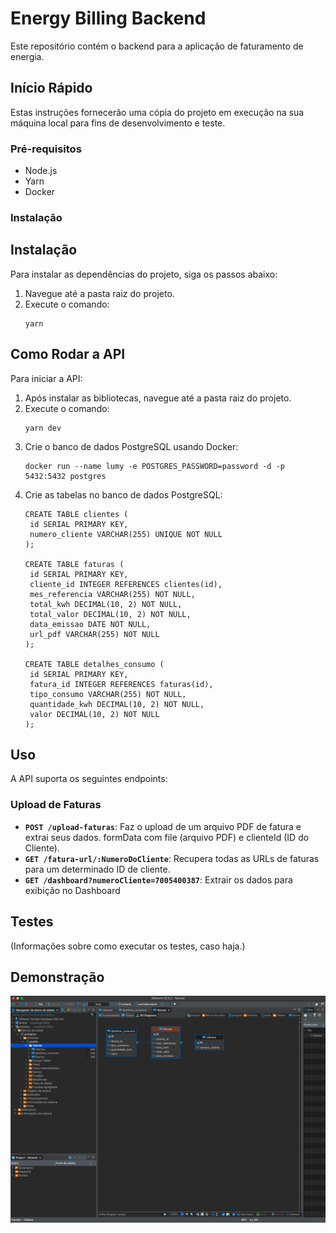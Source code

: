 # Energy Billing Backend

Este repositório contém o backend para a aplicação de faturamento de energia.

## Início Rápido

Estas instruções fornecerão uma cópia do projeto em execução na sua máquina local para fins de desenvolvimento e teste.

### Pré-requisitos

- Node.js
- Yarn
- Docker

### Instalação

## Instalação

Para instalar as dependências do projeto, siga os passos abaixo:

1. Navegue até a pasta raiz do projeto.
2. Execute o comando:
   ```
   yarn
   ```

## Como Rodar a API

Para iniciar a API:

1. Após instalar as bibliotecas, navegue até a pasta raiz do projeto.
2. Execute o comando:
   ```
   yarn dev
   ```
3. Crie o banco de dados PostgreSQL usando Docker:
   ```
   docker run --name lumy -e POSTGRES_PASSWORD=password -d -p 5432:5432 postgres
   ```
4. Crie as tabelas no banco de dados PostgreSQL:
   ```
   CREATE TABLE clientes (
    id SERIAL PRIMARY KEY,
    numero_cliente VARCHAR(255) UNIQUE NOT NULL
   );

   CREATE TABLE faturas (
    id SERIAL PRIMARY KEY,
    cliente_id INTEGER REFERENCES clientes(id),
    mes_referencia VARCHAR(255) NOT NULL,
    total_kwh DECIMAL(10, 2) NOT NULL,
    total_valor DECIMAL(10, 2) NOT NULL,
    data_emissao DATE NOT NULL,
    url_pdf VARCHAR(255) NOT NULL
   );

   CREATE TABLE detalhes_consumo (
    id SERIAL PRIMARY KEY,
    fatura_id INTEGER REFERENCES faturas(id),
    tipo_consumo VARCHAR(255) NOT NULL,
    quantidade_kwh DECIMAL(10, 2) NOT NULL,
    valor DECIMAL(10, 2) NOT NULL
   );
   ```
   
## Uso

A API suporta os seguintes endpoints:

### Upload de Faturas

- **`POST /upload-faturas`**: Faz o upload de um arquivo PDF de fatura e extrai seus dados. formData com file (arquivo PDF) e clienteId (ID do Cliente).
- **`GET /fatura-url/:NumeroDoCliente`**: Recupera todas as URLs de faturas para um determinado ID de cliente.
- **`GET /dashboard?numeroCliente=7005400387`**: Extrair os dados para exibição no Dashboard

## Testes

(Informações sobre como executar os testes, caso haja.)

## Demonstração
![Esquema do Banco de Dados](src/images/banco.png)

